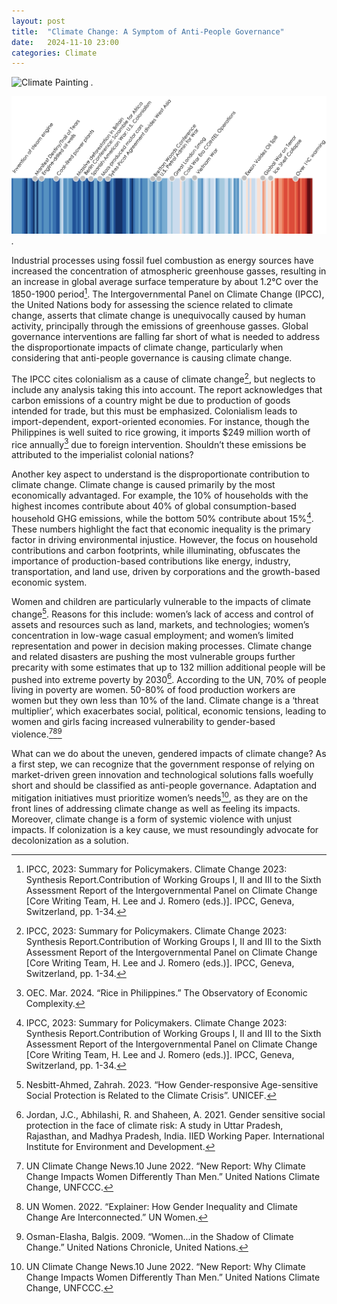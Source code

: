 ```yaml
---
layout: post
title:  "Climate Change: A Symptom of Anti-People Governance"
date:   2024-11-10 23:00 
categories: Climate 
---
```

![Climate Painting](/assets/images/warming_painting.png)
*.*

![Climate Timeline](/assets/images/warming_timeline.png)
*.*

Industrial processes using fossil fuel combustion as energy sources have increased the concentration of atmospheric greenhouse gasses, resulting in an increase in global average surface temperature by about 1.2°C over the 1850-1900 period[^1]. The Intergovernmental Panel on Climate Change (IPCC), the United Nations body for assessing the science related to climate change, asserts that climate change is unequivocally caused by human activity, principally through the emissions of greenhouse gasses. Global governance interventions are falling far short of what is needed to address the disproportionate impacts of climate change, particularly when considering that anti-people governance is causing climate change. 

The IPCC cites colonialism as a cause of climate change[^1], but neglects to include any analysis taking this into account. The report acknowledges that carbon emissions of a country might be due to production of goods intended for trade, but this must be emphasized. Colonialism leads to import-dependent, export-oriented economies. For instance, though the Philippines is well suited to rice growing, it imports $249 million worth of rice annually[^2] due to foreign intervention. Shouldn’t these emissions be attributed to the imperialist colonial nations?

Another key aspect to understand is the disproportionate contribution to climate change. Climate change is caused primarily by the most economically advantaged. For example, the 10% of households with the highest incomes contribute about 40% of global consumption-based household GHG emissions, while the bottom 50% contribute about 15%[^1]. These numbers highlight the fact that economic inequality is the primary factor in driving environmental injustice. However, the focus on household contributions and carbon footprints, while illuminating, obfuscates the importance of production-based contributions like energy, industry, transportation, and land use, driven by corporations and the growth-based economic system. 

Women and children are particularly vulnerable to the impacts of climate change[^3]. Reasons for this include: women’s lack of access and control of assets and resources such as land, markets, and technologies; women’s  concentration in low-wage casual employment; and women’s limited representation and power in decision making processes. Climate change and related disasters are pushing the most vulnerable groups further precarity with some estimates that up to 132 million additional people will be pushed into extreme poverty by 2030[^4]. According to the UN, 70% of people living in poverty are women. 50-80% of food production workers are women but they own less than 10% of the land. Climate change is a ‘threat multiplier’, which exacerbates social, political, economic tensions, leading to women and girls facing increased vulnerability to gender-based violence.[^5][^6][^7] 

What can we do about the uneven, gendered impacts of climate change? As a first step, we can recognize that the government response of relying on market-driven green innovation and technological solutions falls woefully short and should be classified as anti-people governance. Adaptation and mitigation initiatives must prioritize women’s needs[^5], as they are on the front lines of addressing climate change as well as feeling its impacts. Moreover, climate change is a form of systemic violence with unjust impacts. If colonization is a key cause, we must resoundingly advocate for decolonization as a solution. 


[^1]: IPCC, 2023: Summary for Policymakers. Climate Change 2023: Synthesis Report.Contribution of Working Groups I, II and III to the Sixth Assessment Report of the Intergovernmental Panel on Climate Change [Core Writing Team, H. Lee and J. Romero (eds.)]. IPCC, Geneva, Switzerland, pp. 1-34.
[^2]: OEC. Mar. 2024. “Rice in Philippines.” The Observatory of Economic Complexity.
[^3]: Nesbitt-Ahmed, Zahrah. 2023. “How Gender-responsive Age-sensitive Social Protection is Related to the Climate Crisis”. UNICEF.
[^4]: Jordan, J.C., Abhilashi, R. and Shaheen, A. 2021. Gender sensitive social protection in the face of climate risk: A study in Uttar Pradesh, Rajasthan, and Madhya Pradesh, India. IIED Working Paper. International Institute for Environment and Development. 
[^5]: UN Climate Change News.10 June 2022. “New Report: Why Climate Change Impacts Women Differently Than Men.” United Nations Climate Change, UNFCCC.
[^6]: UN Women. 2022. “Explainer: How Gender Inequality and Climate Change Are Interconnected.” UN Women.
[^7]: Osman-Elasha, Balgis. 2009. “Women...in the Shadow of Climate Change.” United Nations Chronicle, United Nations.

